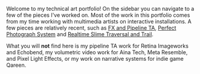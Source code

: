 Welcome to my technical art portfolio! On the sidebar you can navigate to a few of the pieces I've worked on. Most of the work in this portfolio comes from my time working with multimedia artists on interactive installations. A few pieces are relatively recent, such as [FX and Pipeline TA](/fx-and-pipeline-ta), [Perfect Photograph System](/perfect-photograph-system) and [Realtime Slime Traversal and Trail](/realtime-slime-traversal-and-trail).

What you will **not** find here is my pipeline TA work for Retina Imageworks and Echobend, my volumetric video work for Aina Tech, Meta Resemble, and Pixel Light Effects, or my work on narrative systems for indie game Qareen.